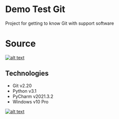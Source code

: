 
# Demo Test Git

Project for getting to know Git with support software
# Source
[![alt text](https://con.jaktestowac.pl/wp-content/uploads/brand/jaktestowac_small.png)](https://jaktestowac.pl/)

## Technologies

- Git v2.20
- Python v3.1
- PyCharm v2021.3.2
- Windows v10 Pro

[![alt text](https://jaktestowac.pl/wp-content/uploads/2017/10/git-landing-v3-430x297.jpg)](https://jaktestowac.pl/git/)







